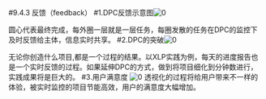 #9.4.3 反馈（feedback）
#1.DPC反馈示意图![0](C:\demo\XLP_Ops_Manual\method\picture\1.jpg)

圆心代表最终完成，每外圈一层就是一层任务，每圈发散的任务在DPC的监控下及时反馈给主体，信息实时共享。
#2.DPC的突破![0](C:\demo\XLP_Ops_Manual\method\picture\2.jpg)

  无论你创造什么项目,都是一个过程的结果。以XLP实践为例，每天的进度报告也是一个实时反馈的过程。如果延伸DPC的方式，做到将项目细化到分钟数进行，实践成果将是巨大的。
#3.用户满意度
![0](C:\demo\XLP_Ops_Manual\method\picture\3.jpg)
透视化的过程将给用户带来不一样的体验，被实时监控的项目节能高效，用户的满意度大幅增加。
